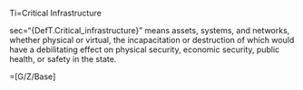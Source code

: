 Ti=Critical Infrastructure

sec=“{DefT.Critical_infrastructure}” means assets, systems, and networks, whether physical or virtual, the incapacitation or destruction of which would have a debilitating effect on physical security, economic security, public health, or safety in the state.

=[G/Z/Base]
